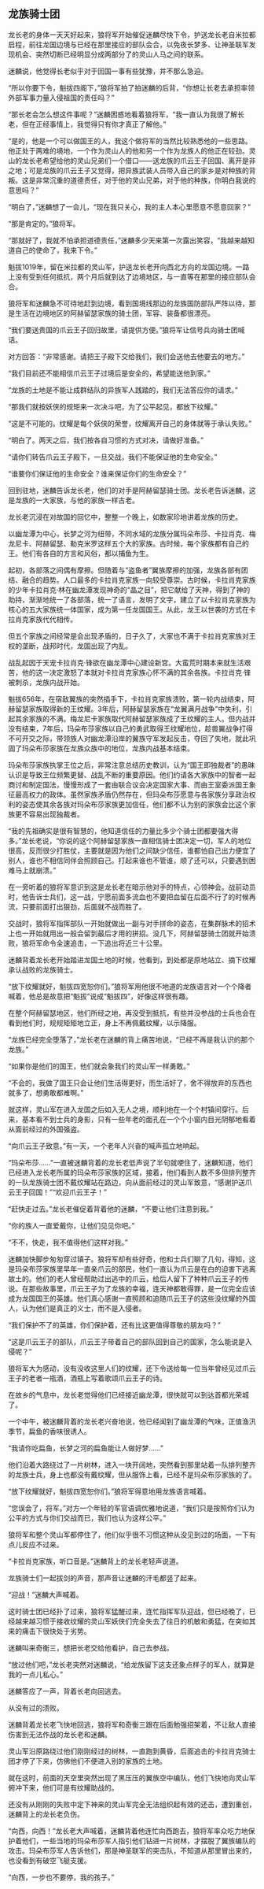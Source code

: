 ## 龙族骑士团

龙长老的身体一天天好起来，狼将军开始催促迷麟尽快下令，护送龙长老自米拉都启程，前往龙国边境与已经在那里接应的部队会合，以免夜长梦多、让神圣联军发现机会、突然切断已经明显分成两部分了的灵山人马之间的联系。

迷麟说，他觉得长老似乎对于回国一事有些犹豫，并不那么急迫。

“所以你要下令，魁拔四阁下，”狼将军拍了拍迷麟的后背，“你想让长老去承担率领外部军事力量入侵祖国的责任吗？”

“那长老会怎么想这件事呢？”迷麟困惑地看着狼将军，“我一直认为我很了解长老，但在正经事情上，我觉得只有你才真正了解他。”

“是的，他是一个可以做国王的人，我这个做将军的当然比较熟悉他的一些思路。他正处于两难的境地，一个作为灵山人的他和另一个作为龙族人的他正在较劲。灵山的龙长老希望给他的灵山兄弟们一个借口——送龙族的爪云王子回国、离开是非之地；可是龙族的爪云王子又觉得，把异族武装人员带入自己的家乡是对种族的背叛。这是非常沉重的道德责任，对于他的灵山兄弟，对于他的种族，你明白我说的意思吗？”

“明白了，”迷麟想了一会儿，“现在我只关心，我的主人本心里愿意不愿意回家？”

“那是肯定的。”狼将军。

“那就好了，我就不怕承担道德责任，”迷麟多少天来第一次露出笑容，“我越来越知道自己的使命了，我来下令。”

魁拔1019年，留在米拉都的灵山军，护送龙长老开向西北方向的龙国边境。一路上没有受到任何抵抗，两个月后就到达了边境地区，与一直等在那里的接应部队会合。

狼将军和迷麟急不可待地赶到边境，看到国境线那边的龙族国防部队严阵以待，那是生活在边境地区的阿赫留瑟家族的骑士团，军容、装备都很漂亮。

“我们要送贵国的爪云王子回归故里，请提供方便。”狼将军让信号兵向骑士团喊话。

对方回答：“非常感谢。请把王子殿下交给我们，我们会送他去他要去的地方。”

“我们目前还不能相信爪云王子过境后是安全的，希望能送他到家。”

“龙族的土地是不能让成群结队的异族军人践踏的，我们无法答应你的请求。”

“那我们就按妖侠的规矩来一次决斗吧，为了公平起见，都放下纹耀。”

“这是不可能的。纹耀是每个妖侠的荣誉，纹耀离开自己的身体就等于承认失败。”

“明白了。两天之后，我们按各自习惯的方式对决，请做好准备。”

“请你们转告爪云王子殿下，一旦交战，我们不能保证他的生命安全。”

“谁要你们保证他的生命安全？谁来保证你们的生命安全？”

回到驻地，迷麟告诉龙长老，他们的对手是阿赫留瑟骑士团。龙长老告诉迷麟，这是龙族的一大家族，与他的家族一样古老。

龙长老沉浸在对故国的回忆中，整整一个晚上，如数家珍地讲着龙族的历史。

以幽龙潭为中心，长梦之河为纽带，不同水域的龙族分属玛朵布莎、卡拉肖克、梅龙尼卡、阿赫留瑟、勒克米罗这样五个大的家族。古时候，每个家族都有自己的王。他们有各自的方言和风俗，都以捕鱼为生。

起初，各部落之间偶有摩擦。但随着与“盗鱼者”翼族摩擦的加强，龙族各部有团结、融合的趋势。人口最多的卡拉肖克家族一向较受尊崇。古时候，卡拉肖克家族的少年卡拉肖克·林在幽龙潭发现神奇的“晶之目”，把它献给了天神，得到了神的助持，渐渐地统一了各部落，统一了语言，发明了文字，建立了以卡拉肖克家族为核心的五大家族统一体国家，成为第一任龙国国王。从此，龙王以世袭的方式在卡拉肖克家族代代相传。

但五个家族之间经常是会出现矛盾的，日子久了，大家也不满于卡拉肖克家族对王权的垄断，战邦时代，龙国出现了内乱。

战乱起因于天宠卡拉肖克·锋欲在幽龙潭中心建设新宫。大蛮荒时期本来就生活艰苦，他的这一决定激怒了本就对卡拉肖克家族心怀不满的其余各族。卡拉肖克·锋被刺杀，龙族内战开始。

魁拔656年，在宿敌翼族的突然插手下，卡拉肖克家族溃败，第一轮内战结束，阿赫留瑟家族取得新的王纹耀。3年后，阿赫留瑟家族在“龙翼满月战争”中失利，引起其余家族的不满。梅龙尼卡家族取代阿赫留瑟家族成了王纹耀的主人。但内战并没有结束，7年后，玛朵布莎家族以自己的勇武取得王纹耀地位，趁兽翼战争打得不可开交之际，带领族人对幽龙潭沿岸的翼族守军发起反击，夺回了失地，就此巩固了玛朵布莎家族在龙族众族中的地位，龙族内战基本结束。

玛朵布莎家族执掌王位之后，非常注意总结历史教训，认为“国王即独裁者”的愚昧认识是导致王位频繁更替、战乱不断的重要原因。他们约请各大家族中的智者一起商讨和制定国法，慢慢形成了一套由联合议会决定国家大事、而由王室委派国王象征最高权力的政体。虽然家族矛盾仍然存在，但玛朵布莎愿意与各家族分享政治权利的姿态使其余各族对玛朵布莎家族更加信任，他们都不认为别的家族会比这个家族更不容易出现独裁者。

“我的先祖确实是很有智慧的，他知道信任的力量比多少个骑士团都要强大得多。”龙长老说，“你说的这个阿赫留瑟家族一直相信骑士团决定一切，军人的地位很高，反而很少打胜仗，主要就是因为他们之间缺少信任，谁都怕自己出力便宜了别人，谁也不相信同伴会照顾自己。打起来谁也不管谁，顺了还可以，只要遇到困难马上就崩溃。”

在一旁听着的狼将军意识到这是龙长老在暗示他对手的特点，心领神会。战前动员时，他告诉士兵们，这一战，宁愿前面多流血也不要把血留在后面不行了的时候再流，只要前面打出狠劲，后面就不战而胜了。

交战时，狼将军指挥部队一开始就做出一副与对手拼命的姿态，在集群脉术的招术上也一开始就用出一般会留到最后才用的拼招。没几下，阿赫留瑟骑士团就开始溃败，狼将军命令全速追击，一下追出将近三十公里。

迷麟背着龙长老开始踏进龙国土地的时候，他看到，到处都是原地站立、摘下纹耀承认战败的龙族骑士。

“放下纹耀就好，魁拔四宽恕你们。”狼将军用他很不地道的龙族语言对一个个降者喊着，他总是故意把“魁拔”说成“魁拔四”，好像这样很有趣。

在整个阿赫留瑟地区，他们所经之地，再没受到抵抗，有些并没参战的士兵也会在看到他们时，规规矩矩地立正，身上不再佩戴纹耀，以示降服。

“龙族已经完全堕落了，”龙长老在迷麟的背上痛苦地说，“已经不再是我认识的那个龙族。”

“如果你是他们的国王，他们就会象我们的灵山军一样勇敢。”

“不会的，我做了国王只会让他们生活得更好，而生活好了，舍不得放弃的东西也就多了，想勇敢都难啊。”

就这样，灵山军在进入龙国之后如入无人之境，顺利地在一个个村镇间穿行。后来，基本看不到士兵的身影，只有一些年老的面孔在一个个小窗内目光阴郁地看着从面前经过的外国强盗。

“向爪云王子致意。”有一天，一个老年人兴奋的喊声孤立地响起。

“玛朵布莎……”一直被迷麟背着的龙长老低声说了半句就哽住了，迷麟知道，他们已经进入龙长老所属的玛朵布莎家族的区域，接着，他们看到人数不多但排列整齐的一队龙族骑士团不戴纹耀站在路边，向从面前经过的灵山军致意，“感谢护送爪云王子回国！”“欢迎爪云王子！”

“赶快走过去。”龙长老催促着背着他的迷麟，“不要让他们注意到我。”

“你的族人一直爱戴你，让他们见见你吧。”

“不不，快走，我不值得他们这样对我。”

迷麟加快脚步匆匆穿过镇子。狼将军却有些好奇，他和士兵们聊了几句，得知，这是玛朵布莎家族里早年一直亲爪云的部民，他们一直认为爪云是在白的迫害下逃离故土的。他们的老人曾经帮助过出逃中的爪云，给后人留下了种种爪云王子的传说。在那些故事里，爪云王子为了龙族的幸福，连天神都敢得罪，是一位完全应该成为龙国国王的英雄。他们真心感谢一直照顾和追随爪云王子的这些没纹耀的外国人，认为他们是真正的义士，而不是入侵者。

“我们保护不了的英雄，你们保护着，还有比这更值得尊敬的朋友吗？”

“这是爪云王子的部队，爪云王子带着自己的部队回到自己的国家，怎么能说是入侵呢？”

狼将军大为感动，没有没收这里人们的纹耀，还下令送给每一位当年曾经见过爪云王子的老者一瓶酒，酒瓶上写着歌颂爪云王子的诗。

在故乡的气息中，龙长老觉得他们已经接近幽龙潭，很快就可以到达首都光荣城了。

一个中午，被迷麟背着的龙长老兴奋地说，他已经闻到了幽龙潭的气味，正值渔汛季节，扁鱼的香味很诱人。

“我请你吃扁鱼，长梦之河的扁鱼能让人做好梦……”

他们沿着大路绕过了一片树林，进入一块开阔地，突然看到那里站着一队排列整齐的龙族士兵，身上也都没有戴纹耀，但从服饰上看，已经不是玛朵布莎家族的了。

“放下纹耀就好，魁拔四宽恕你们。”狼将军得意地用龙族语言喊着。

“您误会了，将军。”对方一个年轻的军官语调优雅地说道，“我们只是按照你们认为公平的方式与你们交战而已，我们也认为这样公平。”

狼将军和整个灵山军都停住了，他们似乎很不习惯这种从没见到过的场面，一下有点儿反应不过来。

“卡拉肖克家族，听口音是。”迷麟背上的龙长老轻声说道。

龙族骑士们一起拔剑的声音，那声音让迷麟的汗毛都竖了起来。

“迎战！”迷麟大声喊着。

这时骑士团已经扑了过来，狼将军猛醒过来，连忙指挥军队迎战，但已经晚了，已经越来越习惯于接收纹耀的灵山军妖侠们完全失去了往日的机敏和勇猛，在突如其来的痛击下很快处于劣势。

迷麟叫来奇衡三，想把长老交给他看护，自己去参战。

“放过他们吧，”龙长老突然对迷麟说，“给龙族留下这支还象点样子的军人，就算是我的一点儿私心。”

迷麟答应了一声，背着长老向回逃去。

从没有过的溃败。

迷麟背着龙长老飞快地回逃，狼将军和奇衡三跟在后面勉强招架着，不让敌人直接伤害到无法作战的龙长老和迷麟。

灵山军沿原路绕过他们刚刚经过的树林，一直跑到黄昏，后面追击的卡拉肖克骑士团才停了下来，仿佛他们不便进入别的家族的土地。

就在这时，前面的天空里突然出现了黑压压的翼族空中编队，他们飞快地向灵山军俯冲下来，他们可是有纹耀助战的。

还没有从刚刚的失败中定下神来的灵山军完全无法组织起有效的还击，遭到重创，迷麟背上的龙长老负伤。

“向西，向西！”龙长老大声喊着，迷麟背着他连忙向西跑去，狼将军率众吃力地保护着他们，一些当地的玛朵布莎军人指引他们钻进一片树林，才摆脱了翼族编队的攻击。玛朵布莎军人告诉他们，那是神圣联军的突击队，不知道从那里冒出来的，也没看到有破空飞艇支援。

“向西，一步也不要停，我的孩子。”


